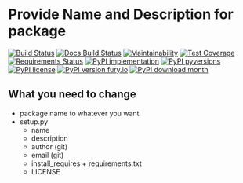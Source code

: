 # Provide Name and Description for package

[![Build Status](https://readthedocs.org/projects/unv_app/badge/?version=latest&style=flat)](https://readthedocs.org/projects/unv_app)
[![Docs Build Status](https://travis-ci.org/c137digital/unv_app.svg?branch=master)](https://travis-ci.org/c137digital/unv_app)
[![Maintainability](https://api.codeclimate.com/v1/badges/d55631dca90a900ce134/maintainability)](https://codeclimate.com/github/c137digital/unv_app/maintainability)
[![Test Coverage](https://api.codeclimate.com/v1/badges/d55631dca90a900ce134/test_coverage)](https://codeclimate.com/github/c137digital/unv_app/test_coverage)
[![Requirements Status](https://requires.io/github/c137digital/unv_app/requirements.svg?branch=master)](https://requires.io/github/c137digital/unv_app/requirements/?branch=master)
[![PyPI implementation](https://img.shields.io/pypi/implementation/unv_app.svg)](https://pypi.python.org/pypi/unv_app/)
[![PyPI pyversions](https://img.shields.io/pypi/pyversions/unv_app.svg)](https://pypi.python.org/pypi/unv_app/)
[![PyPI license](https://img.shields.io/pypi/l/unv_app.svg)](https://pypi.python.org/pypi/unv_app/)
[![PyPI version fury.io](https://badge.fury.io/py/unv_app.svg)](https://pypi.python.org/pypi/unv_app/)
[![PyPI download month](https://img.shields.io/pypi/dm/unv_app.svg)](https://pypi.python.org/pypi/unv_app/)

## What you need to change

- package name to whatever you want
- setup.py
  - name
  - description
  - author (git)
  - email (git)
  - install_requires + requirements.txt
  - LICENSE
